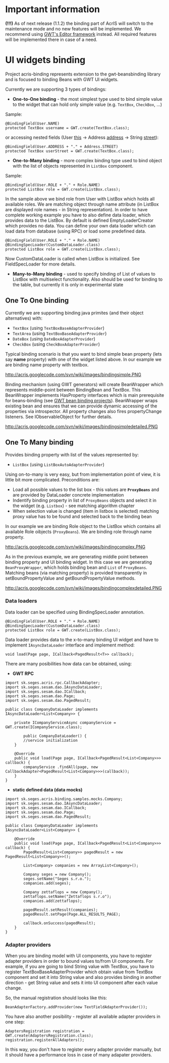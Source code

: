 # Important information #

**(!!!)** As of next release (1.1.2) the binding part of AcrIS will switch to the maintenance mode and no new features will be implemented. We recommend using [GWT's Editor framework](http://code.google.com/intl/sk-SK/webtoolkit/doc/latest/DevGuideUiEditors.html) instead. All required features will be implemented there in case of a need.

# UI widgets binding #

Project acris-binding represents extension to the gwt-beansbinding library and is focused to binding Beans with GWT UI widgets.

Currently we are supporting 3 types of bindings:
  * **One-to-One binding** - the most simplest type used to bind simple value to the widget that can hold only simple value (e.g. `TextBox`, `CheckBox`, ...)

Sample:

```
@BindingField(User.NAME)
protected TextBox username = GWT.create(TextBox.class);
```

or accessing nested fields (User [this](this.md) -> Address [address](address.md) -> String [street](street.md)):

```
@BindingField(User.ADDRESS + "." + Address.STREET)
protected TextBox userStreet = GWT.create(TextBox.class);
```

  * **One-to-Many binding** - more complex binding type used to bind object with the list of objects represented in `ListBox` component.

Sample:

```
@BindingField(User.ROLE + "." + Role.NAME)
protected ListBox role = GWT.create(ListBox.class);
```

In the sample above we bind role from User with ListBox which holds all available roles. We are matching object through name attribute (in ListBox are displayed role names - in String representation). In order to have complete working example you have to also define data loader, which provides data to the ListBox. By default is defined EmptyLoaderCreator which provides no data. You can define your own data loader which can load data from database (using RPC) or load some predefined data.

```
@BindingField(User.ROLE + "." + Role.NAME)
@BindingSpecLoader(CustomDataLoader.class)
protected ListBox role = GWT.create(ListBox.class);
```

Now CustomDataLoader is called when ListBox is initialized. See FieldSpecLoader for more details.

  * **Many-to-Many binding** - used to specify binding of List of values to ListBox with multiselect functionality. Also should be used for binding to the table, but currently it is only in experimental state

## One To One binding ##

Currently we are supporting binding java primites (and their object alternatives) with:
  * `TextBox` (using `TextBoxBaseAdapterProvider`)
  * `TextArea` (using `TextBoxBaseAdapterProvider`)
  * `DateBox` (using `DateBoxAdapterProvider`)
  * `CheckBox` (using `CheckBoxAdapterProvider`)

Typical binding scenario is that you want to bind simple bean property (lets say **name** property) with one of the widget listed above.
In our example we are binding name property with textbox.

http://acris.googlecode.com/svn/wiki/images/bindingsimple.PNG

Binding mechanism (using GWT generators) will create BeanWrapper which represents middle-point between BindingBean and TextBox. This BeanWrapper implements HasProperty interfaces which is main prerequisite for beans-binding (see <a href='http://code.google.com/p/gwt-beans-binding/'>GWT bean binding projects</a>).
BeanWrapper wraps existing bean and ensures that we can provide dynamic accessing of the properties via introspector. All property changes also fires propertyChange listeners. See IObservableObject for further details.

http://acris.googlecode.com/svn/wiki/images/bindingsimpledetailed.PNG

## One To Many binding ##

Provides binding property with list of the values represented by:
  * `ListBox` (using `ListBoxAutoAdapterProvider`)

Using on-to-many is very easy, but from implementation point of view, it is little bit more complicated. Preconditions are:
  * Load all possible values to the list box - this values are **`ProxyBeans`** and are provided by DataLoader concrete implementation
  * Indentify binding property in list of `ProxyBeans` objects and select it in the widget (e.g. `Listbox`) - see matching algorithm chapter
  * When selection value is changed (item in listbox is selected) matching proxy value has to be found and selected back to the binding bean

In our example we are binding Role object to the ListBox which contains all available Role oibjects (`ProxyBeans`). We are binding role through name property.

http://acris.googlecode.com/svn/wiki/images/bindingcomplex.PNG

As in the previous example, we are generating middle point between binding property and UI binding widget. In this case we are generating `BeanProxyWrapper`, which holds binding bean and `List` of `ProxyBeans`. Matching beans (via matching property) is provided transparently in setBoundPropertyValue and getBoundPropertyValue methods.

http://acris.googlecode.com/svn/wiki/images/bindingcomplexdetailed.PNG

### Data loaders ###

Data loader can be specified using BindingSpecLoader annotation.
```
@BindingField(User.ROLE + "." + Role.NAME)
@BindingSpecLoader(CustomDataLoader.class)
protected ListBox role = GWT.create(ListBox.class);
```

Data loader provides data to the x-to-many binding UI widget and have to implement `IAsyncDataLoader` interface and implement method:
```
void load(Page page, ICallback<PagedResult<T>> callback);
```

There are many posibilities how data can be obtained, using:
  * **GWT RPC**

```
import sk.seges.acris.rpc.CallbackAdapter;
import sk.seges.sesam.dao.IAsyncDataLoader;
import sk.seges.sesam.dao.ICallback;
import sk.seges.sesam.dao.Page;
import sk.seges.sesam.dao.PagedResult;

public class CompanyDataLoader implements IAsyncDataLoader<List<Company>> {
	
	private ICompanyServiceAsync companyService = GWT.create(ICompanyService.class);
   
        public CompanyDataLoader() {
	    //service initialization
	}

	@Override
	public void load(Page page, ICallback<PagedResult<List<Company>>> callback) {
		companyService .findAll(page, new CallbackAdapter<PagedResult<List<Company>>>(callback));
	}
}
```

  * **static defined data (data mocks)**

```
import sk.seges.acris.binding.samples.mocks.Company;
import sk.seges.sesam.dao.IAsyncDataLoader;
import sk.seges.sesam.dao.ICallback;
import sk.seges.sesam.dao.Page;
import sk.seges.sesam.dao.PagedResult;

public class CompanyDataLoader implements IAsyncDataLoader<List<Company>> {

	@Override
	public void load(Page page, ICallback<PagedResult<List<Company>>> callback) {
		PagedResult<List<Company>> pagedResult = new PagedResult<List<Company>>();
		
		List<Company> companies = new ArrayList<Company>();

		Company seges = new Company();
		seges.setName("Seges s.r.o.");
		companies.add(seges);

		Company zettaflops = new Company();
		zettaflops.setName("Zettaflops s.r.o");
		companies.add(zettaflops);

		pagedResult.setResult(companies);
		pagedResult.setPage(Page.ALL_RESULTS_PAGE);

		callback.onSuccess(pagedResult);
	}
}
```

### Adapter providers ###

When you are binding model with UI components, you have to register adapter providers in order to bound values to/from UI components. For example, if you are going to bind String value with TextBox, you have to register TextBoxBaseAdapterProvider which obtain value from TextBox component and set it into String value and also provides binding in another direction - get String value and sets it into UI component after each value change.

So, the manual registration should looks like this:
```
BeanAdapterFactory.addProvider(new TextFieldAdapterProvider());
```

You have also another posibility - register all available adapter providers in one step:
```
AdaptersRegistration registration = GWT.create(AdaptersRegistration.class);
registration.registerAllAdapters();
```

In this way, you don't have to register every adapter provider manually, but it should have a performance loss in case of many adapater providers.